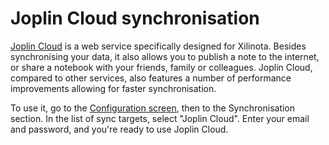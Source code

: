 # Joplin Cloud synchronisation

[Joplin Cloud](https://xilinotaapp.org/plans/) is a web service specifically designed for Xilinota. Besides synchronising your data, it also allows you to publish a note to the internet, or share a notebook with your friends, family or colleagues. Joplin Cloud, compared to other services, also features a number of performance improvements allowing for faster synchronisation.

To use it, go to the [Configuration screen](https://github.com/XilinJia/Xilinota/blob/main/readme/apps/config_screen.md), then to the Synchronisation section. In the list of sync targets, select "Joplin Cloud". Enter your email and password, and you're ready to use Joplin Cloud.
